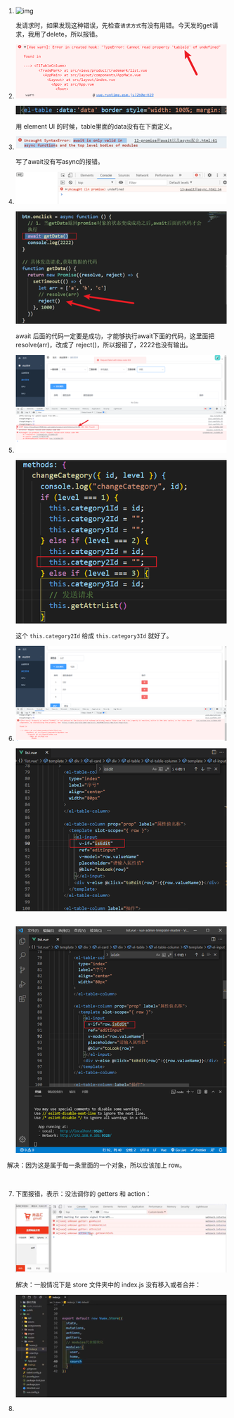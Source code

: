 1. ![img](https://img-blog.csdnimg.cn/20201117230901405.png?x-oss-process=image/watermark,type_ZmFuZ3poZW5naGVpdGk,shadow_10,text_aHR0cHM6Ly9ibG9nLmNzZG4ubmV0L3FxXzE3MzY5NTQ1,size_16,color_FFFFFF,t_70#pic_center)

   发请求时，如果发现这种错误，先检查`请求方式`有没有用错。今天发的get请求，我用了delete，所以报错。

   

2. ![image-20210730163621738](报错表.assets/image-20210730163621738.png)

   ![image-20210730163705267](报错表.assets/image-20210730163705267.png)

   用 element UI 的时候，table里面的data没有在下面定义。

   

3. ![image-20210730191803599](报错表.assets/image-20210730191803599.png)

   写了await没有写async的报错。

   

4. ![image-20210730194754296](报错表.assets/image-20210730194754296.png)

   

   ![image-20210730194833138](报错表.assets/image-20210730194833138.png)

   await 后面的代码一定要是成功，才能够执行await下面的代码，这里面把resolve(arr)，改成了 reject()，所以报错了，2222也没有输出。

   

5. ![image-20210801190130780](报错表.assets/image-20210801190130780.png)

   ![image-20210801190211129](报错表.assets/image-20210801190211129.png)

   这个 `this.category2Id` 给成 `this.category3Id` 就好了。

   

6. ![image-20210801234420438](报错表.assets/image-20210801234420438.png)

   ![image-20210801234453636](报错表.assets/image-20210801234453636.png)

   ​		![image-20210801234707149](报错表.assets/image-20210801234707149.png)

​			解决：因为这是属于每一条里面的一个对象，所以应该加上 row。

​					

7. 下面报错，表示：没法调你的 getters 和 action：

   ![image-20210828034858819](报错表.assets/image-20210828034858819.png)

   

   解决：一般情况下是 store 文件夹中的 index.js 没有移入或者合并：

   ![image-20210828034908124](报错表.assets/image-20210828034908124.png)

8. 
